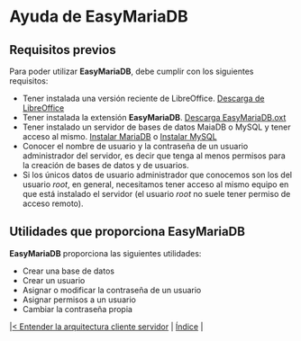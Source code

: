 # Ayuda de EasyMariaDB

## Requisitos previos

Para poder utilizar **EasyMariaDB**, debe cumplir con los siguientes requisitos:

- Tener instalada una versión reciente de LibreOffice. [Descarga de LibreOffice](https://es.libreoffice.org/descarga/libreoffice/)
- Tener instalada la extensión **EasyMariaDB**. [Descarga EasyMariaDB.oxt]()
- Tener instalado un servidor de bases de datos MaiaDB o MySQL y tener acceso al mismo. [Instalar MariaDB](InstalarMariaDB.md) o [Instalar MySQL](InstalarMySQL.md)
- Conocer el nombre de usuario y la contraseña de un usuario administrador del servidor, es decir que tenga al menos permisos para la creación de bases de datos y de usuarios.
- Si los únicos datos de usuario administrador que conocemos son los del usuario *root*, en general, necesitamos tener acceso al mismo equipo en que está instalado el servidor (el usuario *root* no suele tener permiso de acceso remoto).

## Utilidades que proporciona EasyMariaDB

**EasyMariaDB** proporciona las siguientes utilidades:

- Crear una base de datos
- Crear un usuario
- Asignar o modificar la contraseña de un usuario
- Asignar permisos a un usuario
- Cambiar la contraseña propia



|[< Entender la arquitectura cliente servidor](clienteservidor.md) | [Índice](index.md#índice) |
